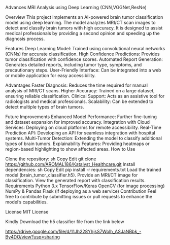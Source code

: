 Advances MRI Analysis using Deep Learning (CNN,VGGNet,ResNe)

Overview
This project implements an AI-powered brain tumor classification model using deep learning. The model analyzes MRI/CT scan images to detect and classify brain tumors with high accuracy. It is designed to assist medical professionals by providing a second opinion and speeding up the diagnosis process.

Features
Deep Learning Model: Trained using convolutional neural networks (CNNs) for accurate classification.
High Confidence Predictions: Provides tumor classification with confidence scores.
Automated Report Generation: Generates detailed reports, including tumor type, symptoms, and precautionary steps.
User-Friendly Interface: Can be integrated into a web or mobile application for easy accessibility.

Advantages
Faster Diagnosis: Reduces the time required for manual analysis of MRI/CT scans.
Higher Accuracy: Trained on a large dataset, ensuring reliable classification.
Clinical Support: Acts as an assistive tool for radiologists and medical professionals.
Scalability: Can be extended to detect multiple types of brain tumors.

Future Improvements
Enhanced Model Performance: Further fine-tuning and dataset expansion for improved accuracy.
Integration with Cloud Services: Deploying on cloud platforms for remote accessibility.
Real-Time Prediction API: Developing an API for seamless integration with hospital systems.
Multi-Tumor Detection: Extending the model to classify additional types of brain tumors.
Explainability Features: Providing heatmaps or region-based highlighting to show affected areas.
How to Use

Clone the repository:
sh
Copy
Edit
git clone https://github.com/AROMAL186/Katalyst_Healthcare.git
Install dependencies:
sh
Copy
Edit
pip install -r requirements.txt
Load the trained model (brain_tumor_classifier.h5).
Provide an MRI/CT image for classification.
View the generated report with classification results.
Requirements
Python 3.x
TensorFlow/Keras
OpenCV (for image processing)
NumPy & Pandas
Flask (if deploying as a web service)
Contribution
Feel free to contribute by submitting issues or pull requests to enhance the model’s capabilities.

License
MIT License






Kindly Download the h5 classifier file from the link below

https://drive.google.com/file/d/11Jh228YhjsS7Wolh_ASJaNBbk_-By4DO/view?usp=sharing
